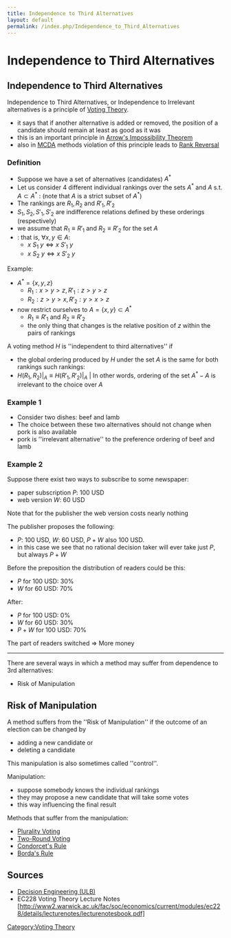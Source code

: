 ```yaml
---
title: Independence to Third Alternatives
layout: default
permalink: /index.php/Independence_to_Third_Alternatives
---
```


# Independence to Third Alternatives

## Independence to Third Alternatives
Independence to Third Alternatives, or Independence to Irrelevant alternatives is a principle of [Voting Theory](Voting_Theory).
- it says that if another alternative is added or removed, the position of a candidate should remain at least as good as it was
- this is an important principle in [Arrow's Impossibility Theorem](Arrow's_Impossibility_Theorem)
- also in [MCDA](MCDA) methods violation of this principle leads to [Rank Reversal](Rank_Reversal)


### Definition
- Suppose we have a set of alternatives (candidates) $A^*$
- Let us consider 4 different individual rankings over the sets $A^*$ and $A$ s.t. $A \subset A^*$ 
: (note that $A$ is a strict subset of $A^*$)
- The rankings are $R_1, R_2$ and $R'_1, R'_2$
- $S_1, S_2, S'_1, S'_2$ are indifference relations defined by these orderings (respectively)
- we assume that $R_1 \equiv R'_1$ and $R_2 \equiv R'_2$ for the set $A$
- : that is, $\forall x,y \in A$: 
  - $x \ S_1 \ y \iff x \ S'_1 \ y$ 
  - $x \ S_2 \ y \iff x \ S'_2 \ y$ 

Example:
- $A^* = \{x, y, z\}$
  - $R_1: x > y > z, R'_1: z > y > z$
  - $R_2: z > y > x, R'_2: y > x > z$ 
- now restrict ourselves to $A = \{x, y\} \subset A^*$
  - $R_1 \equiv R'_1$ and $R_2 \equiv R'_2$ 
  - the only thing that changes is the relative position of $z$ within the pairs of rankings


A voting method $H$ is ''independent to third alternatives'' if 
- the global ordering produced by $H$ under the set $A$ is the same for both rankings such rankings:
- $H(R_1, R_2) | _A \equiv  H(R'_1, R'_2) |_A$ |
In other words, ordering of the set $A^* - A$ is irrelevant to the choice over $A$


### Example 1
- Consider two dishes: beef and lamb
- The choice between these two alternatives should not change when pork is also available
- pork is ''irrelevant alternative'' to the preference ordering of beef and lamb


### Example 2
Suppose there exist two ways to subscribe to some newspaper:
- paper subscription $P$: 100 USD
- web version $W$: 60 USD

Note that for the publisher the web version costs nearly nothing


The publisher proposes the following:
- $P$: 100 USD, $W$: 60 USD, $P+W$ also 100 USD.
- in this case we see that no rational decision taker will ever take just $P$, but always $P+W$

Before the preposition the distribution of readers could be this:
- $P$ for 100 USD: 30%
- $W$ for 60 USD: 70%

After: 
- $P$ for 100 USD: 0%
- $W$ for 60 USD: 30%
- $P+W$ for 100 USD: 70% 

The part of readers switched $\Rightarrow$ More money


----

There are several ways in which a method may suffer from dependence to 3rd alternatives:
- Risk of Manipulation



## Risk of Manipulation
A method suffers from the ''Risk of Manipulation'' if the outcome of an election can be changed by
- adding a new candidate or
- deleting a candidate 

This manipulation is also sometimes called ''control''.

Manipulation:
- suppose somebody knows the individual rankings 
- they may propose a new candidate that will take some votes 
- this way influencing the final result

Methods that suffer from the manipulation:
- [Plurality Voting](Plurality_Voting)
- [Two-Round Voting](Two-Round_Voting)
- [Condorcet's Rule](Condorcet's_Rule)
- [Borda's Rule](Borda's_Rule)



## Sources
- [Decision Engineering (ULB)](Decision_Engineering_(ULB))
- EC228 Voting Theory Lecture Notes [http://www2.warwick.ac.uk/fac/soc/economics/current/modules/ec228/details/lecturenotes/lecturenotesbook.pdf]

[Category:Voting Theory](Category_Voting_Theory)